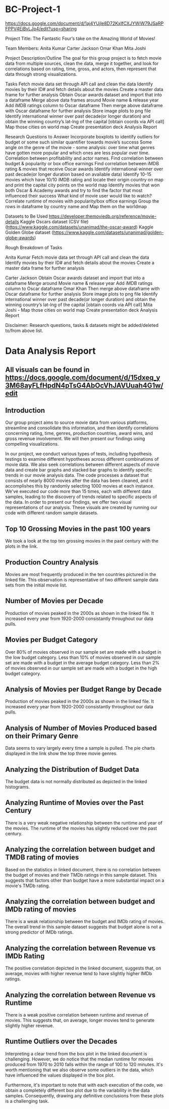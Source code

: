 # BC-Project-1

https://docs.google.com/document/d/1aj4YUjle8D72KxIfCXJYWiW79JSaRPFPPV4EiBvLJp4/edit?usp=sharing

Project Title: The Fantastic Four’s take on the Amazing World of Movies!

Team Members:
Anita Kumar
Carter Jackson
Omar Khan
Mita Joshi

Project Description/Outline
 The goal for this group project is to fetch movie data from multiple sources, clean the data, merge it together, and look for correlations based on rating, time, gross, and actors, then represent that data through strong visualizations.


Tasks
Fetch movie data set through API call and clean the data
Identify movies by their ID# and fetch details about the movies 
Create a master data frame for further analysis
Obtain Oscar awards dataset and import that into a dataframe
Merge above data frames around Movie name & release year
Add iMDB ratings column to Oscar dataframe
Then merge above dataframe with Oscar dataframe for further analysis
Store image plots to png file
Identify international winner over past decade(or longer duration) and obtain the winning country’s lat-lng of the capital [obtain coords via API call]
Map those cities on world map 
Create presentation deck
Analysis Report


Research Questions to Answer
Incorporate boxplots to identify outliers for budget or some such similar quantifier towards movie’s success
Some angle on the genre of the movie - some analysis: over time what genres have gotten more popular and which ones are less popular over time.
Correlation between profitability and actor names. 
Find correlation between budget & popularity or box office earnings
Find correlation between iMDB rating & movies that receive Oscar awards 
Identify international winner over past decade(or longer duration based on available data) 
Identify 10-15 movies which have 10/10 iMDB rating and locate their origin country on map and print the capital city points on the world map
Identify movies that won both Oscar & Academy awards and try to find the factor that most influenced their success
What kind of movie user would like to watch? 
Correlate runtime of movies with popularity/box office earnings 
Group the rows in dataframe by country name and Map them on the worldmap 

Datasets to Be Used
https://developer.themoviedb.org/reference/movie-details
Kaggle Oscars dataset (CSV file) (https://www.kaggle.com/datasets/unanimad/the-oscar-award)
Kaggle Golden Globe dataset (https://www.kaggle.com/datasets/unanimad/golden-globe-awards)

Rough Breakdown of Tasks

Anita Kumar
Fetch movie data set through API call and clean the data
Identify movies by their ID# and fetch details about the movies 
Create a master data frame for further analysis


Carter Jackson
Obtain Oscar awards dataset and import that into a dataframe
Merge around Movie name & release year
Add iMDB ratings column to Oscar dataframe
Omar Khan
Then merge above dataframe with Oscar dataframe for further analysis
Store image plots to png file
Identify international winner over past decade(or longer duration) and obtain the winning country’s lat-lng of the capital [obtain coords via API call]
Mita Joshi 
      -     Map those cities on world map 
Create presentation deck
Analysis Report


Disclaimer: Research questions, tasks & datasets might be added/deleted to/from above list. 


# Data Analysis Report 
## All visuals can be found in https://docs.google.com/document/d/15dxeq_y3M68ayFLfHpdN4pTsG4AbOcVhJAVUuah4G1w/edit

## Introduction
Our group project aims to source movie data from various platforms, streamline and consolidate this information, and then identify correlations concerning rating, time, genres, production countries, award wins, and gross revenue involvement. We will then present our findings using compelling visualizations. ​

In our project, we conduct various types of tests, including hypothesis testings to examine different hypotheses across different combinations of movie data. We also seek correlations between different aspects of movie data and create bar graphs and stacked bar graphs to identify specific trends in our movie analysis data.
The code processes a dataset that consists of nearly 8000 movies after the data has been cleaned, and it accomplishes this by randomly selecting 1000 movies at each instance. We've executed our code more than 15 times, each with different data samples, leading to the discovery of trends related to specific aspects of the data.
In order to present our findings, we offer two visual representations of our analysis. These visuals are created by running our code with different random sample datasets.

## Top 10 Grossing Movies in the past 100 years
We took a look at the top ten grossing movies in the past century with the plots in the link.

## Production Country Analysis
Movies are most frequently produced in the ten countries pictured in the linked file. This observation is representative of two different sample data sets from the initial movie list.

## Number of Movies per Decade
Production of movies peaked in the 2000s as shown in the linked file. It increased every year from 1920-2000 consistantly throughout our data pulls.

## Movies per Budget Category
Over 80% of movies observed in our sample set are made with a budget in the low budget category. Less than 10% of movies observed in our sample set are made with a budget in the average budget category. Less than 2% of movies observed in our sample set are made with a budget in the high budget category.

## Analysis of Movies per Budget Range by Decade
Production of movies peaked in the 2000s as shown in the linked file. It increased every year from 1920-2000 consistantly throughout our data pulls.

## Analysis of Number of Movies Produced based on their Primary Genre
Data seems to vary largely every time a sample is pulled. The pie charts displayed in the link show the top three movie genres.

## Analyzing the Distribution of Budget Data
The budget data is not normally distributed as depicted in the linked histograms.

## Analyzing Runtime of Movies over the Past Century
There is a very weak negative relationship between the runtime and year of the movies.
The runtime of the movies has slightly reduced over the past century.

## Analyzing the correlation between budget and TMDB rating of movies
Based on the statistics in linked document, there is no correlation between the budget of movies and their TMDb ratings in this sample dataset. This suggests that factors other than budget have a more substantial impact on a movie's TMDb rating.

## Analyzing the correlation between budget and IMDb rating of movies
There is a weak relationship between the budget and IMDb rating of movies. The overall trend in this sample dataset suggests that budget alone is not a strong predictor of IMDb ratings.

## Analyzing the correlation between Revenue vs IMDb Rating
The positive correlation depicted in the linked document, suggests that, on average, movies with higher revenue tend to have slightly higher IMDb ratings.

## Analyzing the correlation between Revenue vs Runtime
There is a weak positive correlation between runtime and revenue of movies. This suggests that, on average, longer movies tend to generate slightly higher revenue.

## Runtime Outliers over the Decades
Interpreting a clear trend from the box plot in the linked document is challenging. However, we do notice that the median runtime for movies produced from 1970 to 2010 falls within the range of 100 to 120 minutes. It's worth mentioning that we also observe some outliers in the data, which have influenced the values displayed in the box plot.

Furthermore, it's important to note that with each execution of the code, we obtain a completely different box plot due to the variability in the data samples. Consequently, drawing any definitive conclusions from these plots is a challenging task.
